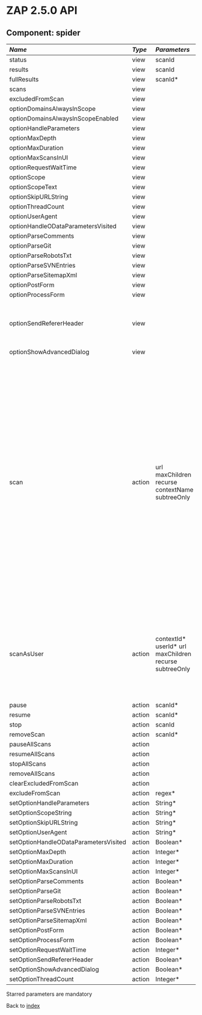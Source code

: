 # ZAP 2.5.0 API
## Component: spider
| _Name_ | _Type_ | _Parameters_ | _Description_ |
|:-------|:-------|:-------------|:--------------|
| status| view | scanId  |  |
| results| view | scanId  |  |
| fullResults| view | scanId*  |  |
| scans| view |  |  |
| excludedFromScan| view |  |  |
| optionDomainsAlwaysInScope| view |  |  |
| optionDomainsAlwaysInScopeEnabled| view |  |  |
| optionHandleParameters| view |  |  |
| optionMaxDepth| view |  |  |
| optionMaxDuration| view |  |  |
| optionMaxScansInUI| view |  |  |
| optionRequestWaitTime| view |  |  |
| optionScope| view |  |  |
| optionScopeText| view |  |  |
| optionSkipURLString| view |  |  |
| optionThreadCount| view |  |  |
| optionUserAgent| view |  |  |
| optionHandleODataParametersVisited| view |  |  |
| optionParseComments| view |  |  |
| optionParseGit| view |  |  |
| optionParseRobotsTxt| view |  |  |
| optionParseSVNEntries| view |  |  |
| optionParseSitemapXml| view |  |  |
| optionPostForm| view |  |  |
| optionProcessForm| view |  |  |
| optionSendRefererHeader| view |  | Sets whether or not the 'Referer' header should be sent while spidering |
| optionShowAdvancedDialog| view |  |  |
| scan| action | url maxChildren recurse contextName subtreeOnly  | Runs the spider against the given URL (or context). Optionally, the 'maxChildren' parameter can be set to limit the number of children scanned, the 'recurse' parameter can be used to prevent the spider from seeding recursively, the parameter 'contextName' can be used to constrain the scan to a Context and the parameter 'subtreeOnly' allows to restrict the spider under a site's subtree (using the specified 'url'). |
| scanAsUser| action | contextId* userId* url maxChildren recurse subtreeOnly  | Runs the spider from the perspective of a User, obtained using the given Context ID and User ID. See 'scan' action for more details. |
| pause| action | scanId*  |  |
| resume| action | scanId*  |  |
| stop| action | scanId  |  |
| removeScan| action | scanId*  |  |
| pauseAllScans| action |  |  |
| resumeAllScans| action |  |  |
| stopAllScans| action |  |  |
| removeAllScans| action |  |  |
| clearExcludedFromScan| action |  |  |
| excludeFromScan| action | regex*  |  |
| setOptionHandleParameters| action | String*  |  |
| setOptionScopeString| action | String*  |  |
| setOptionSkipURLString| action | String*  |  |
| setOptionUserAgent| action | String*  |  |
| setOptionHandleODataParametersVisited| action | Boolean*  |  |
| setOptionMaxDepth| action | Integer*  |  |
| setOptionMaxDuration| action | Integer*  |  |
| setOptionMaxScansInUI| action | Integer*  |  |
| setOptionParseComments| action | Boolean*  |  |
| setOptionParseGit| action | Boolean*  |  |
| setOptionParseRobotsTxt| action | Boolean*  |  |
| setOptionParseSVNEntries| action | Boolean*  |  |
| setOptionParseSitemapXml| action | Boolean*  |  |
| setOptionPostForm| action | Boolean*  |  |
| setOptionProcessForm| action | Boolean*  |  |
| setOptionRequestWaitTime| action | Integer*  |  |
| setOptionSendRefererHeader| action | Boolean*  |  |
| setOptionShowAdvancedDialog| action | Boolean*  |  |
| setOptionThreadCount| action | Integer*  |  |

Starred parameters are mandatory

Back to [index](ApiGen_Index)

